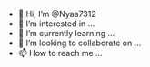 - 👋 Hi, I’m @Nyaa7312
- 👀 I’m interested in ...
- 🌱 I’m currently learning ...
- 💞️ I’m looking to collaborate on ...
- 📫 How to reach me ...

<!---
Nyaa7312/Nyaa7312 is a ✨ special ✨ repository because its `README.md` (this file) appears on your GitHub profile.
You can click the Preview link to take a look at your changes.
--->
